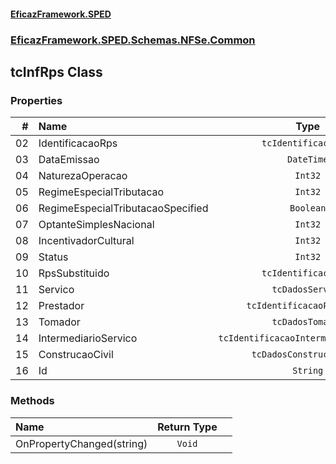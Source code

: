 #### [EficazFramework.SPED](EficazFrameworkSPED.md 'EficazFramework SPED')
### [EficazFramework.SPED.Schemas.NFSe.Common](EficazFramework.SPED.Schemas.NFSe.Common.md 'EficazFramework.SPED.Schemas.NFSe.Common')

## tcInfRps Class
### Properties

| # | Name | Type | |
| ---: | :--- | :---: | :--- |
| 02 | IdentificacaoRps | `tcIdentificacaoRps` |  |
| 03 | DataEmissao | `DateTime` |  |
| 04 | NaturezaOperacao | `Int32` |  |
| 05 | RegimeEspecialTributacao | `Int32` |  |
| 06 | RegimeEspecialTributacaoSpecified | `Boolean` |  |
| 07 | OptanteSimplesNacional | `Int32` |  |
| 08 | IncentivadorCultural | `Int32` |  |
| 09 | Status | `Int32` |  |
| 10 | RpsSubstituido | `tcIdentificacaoRps` |  |
| 11 | Servico | `tcDadosServico` |  |
| 12 | Prestador | `tcIdentificacaoPrestador` |  |
| 13 | Tomador | `tcDadosTomador` |  |
| 14 | IntermediarioServico | `tcIdentificacaoIntermediarioServico` |  |
| 15 | ConstrucaoCivil | `tcDadosConstrucaoCivil` |  |
| 16 | Id | `String` |  |
### Methods

| Name | Return Type | |
| :--- | :---: | :--- |
| OnPropertyChanged(string) | `Void` |  |
